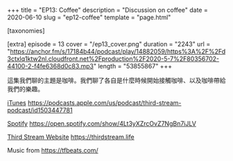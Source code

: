 +++
title = "EP13: Coffee"
description = "Discussion on coffee"
date = 2020-06-10
slug = "ep12-coffee"
template = "page.html"

[taxonomies]

[extra]
episode = 13
cover = "/ep13_cover.png"
duration = "2243"
url = "https://anchor.fm/s/17184b44/podcast/play/14882059/https%3A%2F%2Fd3ctxlq1ktw2nl.cloudfront.net%2Fproduction%2F2020-5-7%2F80356702-44100-2-f4fe6368d0c83.mp3"
length = "53855867"
+++

這集我們聊的主題是咖啡。我們聊了各自是什麼時候開始接觸咖啡、以及咖啡帶給我們的樂趣。

<!-- more -->

[iTunes](https://podcasts.apple.com/us/podcast/third-stream-podcast/id1503447781)
https://podcasts.apple.com/us/podcast/third-stream-podcast/id1503447781

[Spotify](https://open.spotify.com/show/4Lt3yXZrcOvZ7NgBn7iJLV)
https://open.spotify.com/show/4Lt3yXZrcOvZ7NgBn7iJLV

[Third Stream Website](https://thirdstream.life)
https://thirdstream.life

Music from https://tfbeats.com/
